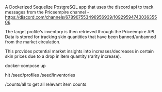 A Dockerized Sequelize PostgreSQL app that uses the discord api to track messages from the Priceempire channel - https://discord.com/channels/678907553496956939/1092959474303635506. 

The target profile's inventory is then retrieved through the Priceempire API. Data is stored for tracking skin quantities that have been banned/unbanned from the market circulation.

This provides potential market insights into increases/decreases in certain skin prices due to a drop in item quantity (rarity increase).

docker-compose up 

hit
/seed/profiles
/seed/inventories

/counts/all to get all relevant item counts
